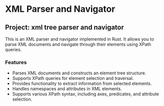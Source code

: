 # XML Parser and Navigator

## Project: xml tree parser and navigator

This is an XML parser and navigator implemented in Rust. It allows you to parse XML documents and navigate through their elements using XPath queries.

### Features
- Parses XML documents and constructs an element tree structure.
- Supports XPath queries for element selection and traversal.
- Provides functionality to extract information from selected elements.
- Handles namespaces and attributes in XML elements.
- Supports various XPath syntax, including axes, predicates, and attribute selection.
